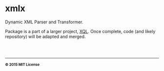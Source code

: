 # xmlx

Dynamic XML Parser and Transformer.

Package is a part of a larger project, [XQL](https://github.com/brydavis/xql).  Once complete, code (and likely repository) will be adapted and merged.

<br>
<br>

<hr>
<small>
<strong>&copy; 2015 MIT License</strong>
</small>
